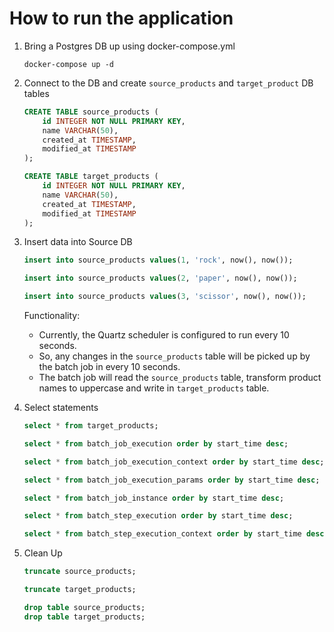 # How to run the application

1. Bring a Postgres DB up using docker-compose.yml

   ```
   docker-compose up -d
   ```

2. Connect to the DB and create `source_products` and `target_product` DB tables
   
   ```sql
   CREATE TABLE source_products (
       id INTEGER NOT NULL PRIMARY KEY,
       name VARCHAR(50),
       created_at TIMESTAMP,
       modified_at TIMESTAMP
   );
   
   CREATE TABLE target_products (
       id INTEGER NOT NULL PRIMARY KEY,
       name VARCHAR(50),
       created_at TIMESTAMP,
       modified_at TIMESTAMP
   );
   ```

3. Insert data into Source DB

   ```sql
   insert into source_products values(1, 'rock', now(), now());
   
   insert into source_products values(2, 'paper', now(), now());
   
   insert into source_products values(3, 'scissor', now(), now());
   ```

   Functionality:

   * Currently, the Quartz scheduler is configured to run every 10 seconds.
   * So, any changes in the `source_products` table will be picked up by the batch job in every 10 seconds.
   * The batch job will read the `source_products` table, transform product names to uppercase and write in `target_products` table.

4. Select statements

   ```sql
   select * from target_products;

   select * from batch_job_execution order by start_time desc;

   select * from batch_job_execution_context order by start_time desc;

   select * from batch_job_execution_params order by start_time desc;

   select * from batch_job_instance order by start_time desc;

   select * from batch_step_execution order by start_time desc;

   select * from batch_step_execution_context order by start_time desc;
   ```

5. Clean Up

   ```sql
   truncate source_products;
   
   truncate target_products;
   
   drop table source_products;
   drop table target_products;
   ```